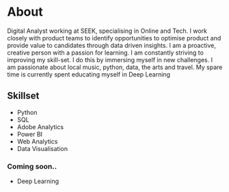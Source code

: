 # About

Digital Analyst working at SEEK, specialising in Online and Tech. I work closely with product teams to identify opportunities to optimise product and provide value to candidates through data driven insights. I am a proactive, creative person with a passion for learning. I am constantly striving to improving my skill-set. I do this by immersing myself in new challenges. I am passionate about local music, python, data, the arts and travel. My spare time is currently spent educating myself in Deep Learning


## Skillset
- Python
- SQL
- Adobe Analytics
- Power BI
- Web Analytics
- Data Visualisation

### Coming soon..
- Deep Learning



<br>